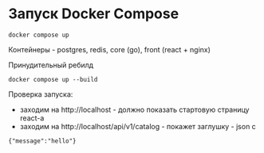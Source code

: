 # Запуск Docker Compose

```
docker compose up
```

Контейнеры - postgres, redis, core (go), front (react + nginx)

Принудительный ребилд

```
docker compose up --build
```

Проверка запуска: 
* заходим на http://localhost - должно показать стартовую страницу react-а
* заходим на http://localhost/api/v1/catalog - покажет заглушку - json с 
```
{"message":"hello"}
```
